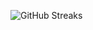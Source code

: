 ![GitHub Streaks](https://github-streaks-mqc9.onrender.com/streak/happilli/image?theme=midnight&cache_bust=1743015224)
